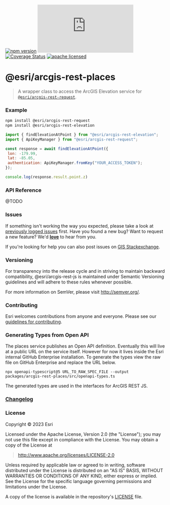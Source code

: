 [![npm version][npm-img]][npm-url]
[![gzip bundle size][gzip-image]][npm-url]
[![Coverage Status][coverage-img]][coverage-url]
[![apache licensed](https://img.shields.io/badge/license-Apache-green.svg?style=flat-square)](https://raw.githubusercontent.com/Esri/arcgis-rest-js/master/LICENSE)

[npm-img]: https://img.shields.io/npm/v/@esri/arcgis-rest-elevation.svg?style=flat-square
[npm-url]: https://www.npmjs.com/package/@esri/arcgis-rest-elevation
[gzip-image]: https://img.badgesize.io/https://unpkg.com/@esri/arcgis-rest-elevation/dist/bundled/elevation.umd.min.js?compression=gzip
[coverage-img]: https://codecov.io/gh/Esri/arcgis-rest-js/branch/master/graph/badge.svg
[coverage-url]: https://codecov.io/gh/Esri/arcgis-rest-js

# @esri/arcgis-rest-places

> A wrapper class to access the ArcGIS Elevation service for [`@esri/arcgis-rest-request`](https://github.com/Esri/arcgis-rest-js).

### Example

```bash
npm install @esri/arcgis-rest-request
npm install @esri/arcgis-rest-elevation
```

```js
import { findElevationAtPoint } from "@esri/arcgis-rest-elevation";
import { ApiKeyManager } from "@esri/arcgis-rest-request";

const response = await findElevationAtPoint({
 lon: -179.99,
 lat: -85.05,
 authentication: ApiKeyManager.fromKey("YOUR_ACCESS_TOKEN");
});

console.log(response.result.point.z)
```

### API Reference

@TODO

### Issues

If something isn't working the way you expected, please take a look at [previously logged issues](https://github.com/Esri/arcgis-rest-js/issues) first. Have you found a new bug? Want to request a new feature? We'd [**love**](https://github.com/Esri/arcgis-rest-js/issues/new) to hear from you.

If you're looking for help you can also post issues on [GIS Stackexchange](http://gis.stackexchange.com/questions/ask?tags=esri-oss).

### Versioning

For transparency into the release cycle and in striving to maintain backward compatibility, @esri/arcgis-rest-js is maintained under Semantic Versioning guidelines and will adhere to these rules whenever possible.

For more information on SemVer, please visit <http://semver.org/>.

### Contributing

Esri welcomes contributions from anyone and everyone. Please see our [guidelines for contributing](CONTRIBUTING.md).

### Generating Types from Open API

The places service publishes an Open API definition. Eventually this will live at a public URL on the service itself. However for now it lives inside the Esri internal GitHub Enterprise installation. To generate the types view the raw file on GitHub Enterprise and replace the URL below.

```
npx openapi-typescript@5 URL_TO_RAW_SPEC_FILE --output packages/arcgis-rest-places/src/openapi-types.ts
```

The generated types are used in the interfaces for ArcGIS REST JS.

### [Changelog](https://github.com/Esri/arcgis-rest-js/blob/master/CHANGELOG.md)

### License

Copyright &copy; 2023 Esri

Licensed under the Apache License, Version 2.0 (the "License");
you may not use this file except in compliance with the License.
You may obtain a copy of the License at

> http://www.apache.org/licenses/LICENSE-2.0

Unless required by applicable law or agreed to in writing, software
distributed under the License is distributed on an "AS IS" BASIS,
WITHOUT WARRANTIES OR CONDITIONS OF ANY KIND, either express or implied.
See the License for the specific language governing permissions and
limitations under the License.

A copy of the license is available in the repository's [LICENSE](../../LICENSE) file.
